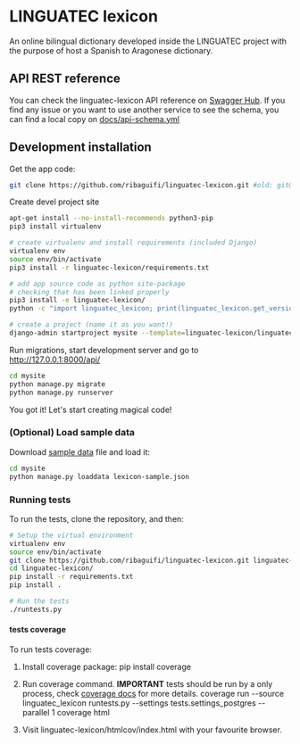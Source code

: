 # LINGUATEC lexicon

An online bilingual dictionary developed inside the LINGUATEC project
with the purpose of host a Spanish to Aragonese dictionary.

## API REST reference
You can check the linguatec-lexicon API reference on [Swagger Hub](https://app.swaggerhub.com/apis-docs/ribaguifi/linguatec-lexicon). If you find any issue or you want to use another service to see the schema, you can find a local copy on [docs/api-schema.yml](docs/api-schema.yml)

## Development installation

Get the app code:
```bash
git clone https://github.com/ribaguifi/linguatec-lexicon.git #old: git@gitlab.com:linguatec/linguatec-lexicon.git
```

Create devel project site
```bash
apt-get install --no-install-recommends python3-pip
pip3 install virtualenv

# create virtualenv and install requirements (included Django)
virtualenv env
source env/bin/activate
pip3 install -r linguatec-lexicon/requirements.txt

# add app source code as python site-package
# checking that has been linked properly
pip3 install -e linguatec-lexicon/
python -c "import linguatec_lexicon; print(linguatec_lexicon.get_version())"

# create a project (name it as you want!)
django-admin startproject mysite --template=linguatec-lexicon/linguatec_lexicon/conf/project_template
```

Run migrations, start development server and go to http://127.0.0.1:8000/api/
```bash
cd mysite
python manage.py migrate
python manage.py runserver
```

You got it! Let's start creating magical code!

### (Optional) Load sample data
Download [sample data](linguatec_lexicon/fixtures/lexicon-sample.json) file and load it:
```bash
cd mysite
python manage.py loaddata lexicon-sample.json
```

### Running tests
To run the tests, clone the repository, and then:

```bash
# Setup the virtual environment
virtualenv env
source env/bin/activate
git clone https://github.com/ribaguifi/linguatec-lexicon.git linguatec-lexicon #old: git@gitlab.com:linguatec/linguatec-lexicon.git
cd linguatec-lexicon/
pip install -r requirements.txt
pip install .

# Run the tests
./runtests.py
```

#### tests coverage
To run tests coverage:
1. Install coverage package:
    pip install coverage

2. Run coverage command. **IMPORTANT** tests should be run by a only process, check [coverage docs](https://coverage.readthedocs.io/en/latest/subprocess.html) for more details.
    coverage run --source linguatec_lexicon runtests.py --settings tests.settings_postgres --parallel 1
    coverage html

3. Visit linguatec-lexicon/htmlcov/index.html with your favourite browser.
